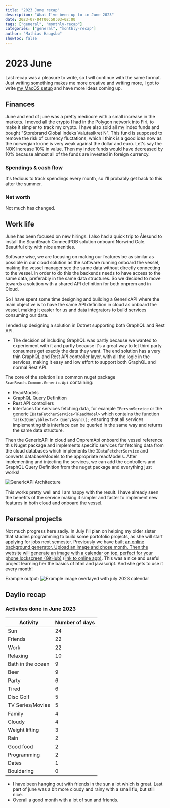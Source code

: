 ```yaml
---
title: "2023 June recap"
description: "What I've been up to in June 2023"
date: 2023-07-04T00:50:03+02:00
tags: ["general", "monthly-recap"]
categories: ["general", "monthly-recap"]
author: "Mathias Haugsbø"
showToc: false
---
```


# 2023 June

Last recap was a pleasure to write, so I will continue with the same format. Just writing something makes me more creative and writing more, I got to write [my MacOS setup](/posts/macos-setup) and have more ideas coming up.

## Finances

June and end of june was a pretty mediocre with a small increase in the markets. I moved all the crypto I had in the Polygon network into Firi, to make it simpler to track my crypto. I have also sold all my index funds and bought "Storebrand Global Indeks Valutasikret N". This fund is supposed to remove the risk of currency fluctations, which I think is a good idea now as the norwegian krone is very weak against the dollar and euro. Let's say the NOK increase 10% in value. Then my index funds would have decreased by 10% because almost all of the funds are invested in foreign currency.

### Spendings & cash flow

It's tedious to track spendings every month, so I'll probably get back to this after the summer.

### Net worth

Not much has changed.

## Work life

June has been focused on new hirings. I also had a quick trip to Ålesund to install the ScanReach ConnectPOB solution onboard Norwind Gale. Beautiful city with nice amenities.

Software wise, we are focusing on making our features be as similar as possible in our cloud solution as the software running onboard the vessel, making the vessel manager see the same data without directly connecting to the vessel. In order to do this the backends needs to have access to the same data, preferably in the same data structures. So we decided to move towards a solution with a shared API definition for both onprem and in Cloud.

So I have spent some time designing and building a GenericAPI where the main objective is to have the same API definition in cloud as onboard the vessel, making it easier for us and data integrators to build services consuming our data.

I ended up designing a solution in Dotnet supporting both GraphQL and Rest API.

- The decision of including GraphQL was partly because we wanted to experiement with it and partly because it's a great way to let third party consumers get exactly the data they want. The end solution has a very thin GraphQL and Rest API controller layer, with all the logic in the services, making it easy and low effort to support both GraphQL and normal Rest API.

The core of the solution is a common nuget package `ScanReach.Common.Generic.Api` containing:

- ReadModels
- GraphQL Query Definition
- Rest API controllers
- Interfaces for services fetching data, for example `IPersonService` or the generic `IDataFetcherService<TReadModel>` which contains the function `Task<IQueryable<T>?> QueryAsync();` ensuring that all services implementing this interface can be queried in the same way and returns the same data structure.

Then the GenericAPI in cloud and OnpremApi onboard the vessel reference this Nuget package and implements specific services for fetching data from the cloud databases which implements the `IDataFetcherService` and converts databaseModels to the appropriate readModels.
After implementing and injecting the services, we can add the controllers and GraphQL Query Definition from the nuget package and everything just works!

![GenericAPI Architecture](/generic-api-architecture.jpeg)

This works pretty well and I am happy with the result. I have already seen the benefits of the service making it simpler and faster to implement new features in both cloud and onboard the vessel.

## Personal projects

Not much progress here sadly. In July I'll plan on helping my older sister that studies programming to build some portofolio projects, as she will start applying for jobs next semester. Previously we have built [an online background generator. Upload an image and chose month. Then the website will generate an image with a calendar on top, perfect for your phone lockscreen (GitHub)](https://github.com/ThereseKH/Monthly-backdrop-generator) [(link to online app)](https://theresekh.github.io/Monthly-backdrop-generator/). This was a nice and useful project learning her the basics of html and javascript. And she gets to use it every month!

Example output:
![Example image overlayed with july 2023 calendar](/image-calendar-example.jpeg)

## Daylio recap

### Activites done in June 2023

| Activity          | Number of days |
| ----------------- | -------------- |
| Sun               | 24             |
| Friends           | 22             |
| Work              | 22             |
| Relaxing          | 10             |
| Bath in the ocean | 9              |
| Beer              | 9              |
| Party             | 6              |
| Tired             | 6              |
| Disc Golf         | 5              |
| TV Series/Movies  | 5              |
| Family            | 4              |
| Cloudy            | 4              |
| Weight lifting    | 3              |
| Rain              | 2              |
| Good food         | 2              |
| Programming       | 2              |
| Dates             | 1              |
| Bouldering        | 0              |

- I have been hanging out with friends in the sun a lot which is great. Last part of june was a bit more cloudy and rainy with a small flu, but still nice.
- Overall a good month with a lot of sun and friends.

